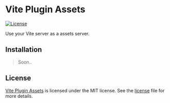 # Vite Plugin Assets

<a href="https://github.com/edersoares/vite-plugin-assets/blob/main/LICENSE"><img src="https://img.shields.io/github/license/edersoares/vite-plugin-assets" alt="License" /></a>

Use your Vite server as a assets server.

## Installation

> Soon..

## License

[Vite Plugin Assets](https://github.com/edersoares/vite-plugin-assets) is licensed under the MIT license.
See the [license](https://github.com/edersoares/vite-plugin-assets/blob/main/LICENSE) file for more details.
